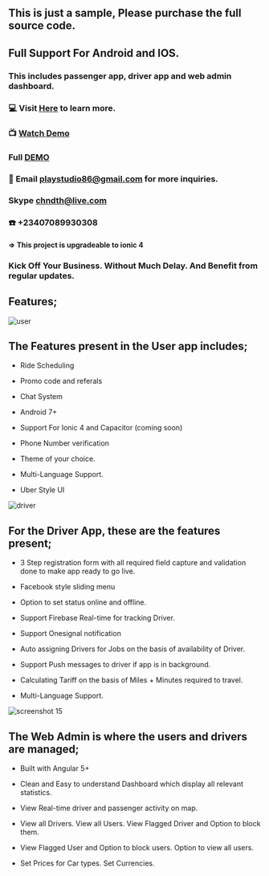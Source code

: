 
## This is just a sample, Please purchase the full source code.

## Full Support For Android and IOS.

### This includes passenger app, driver app and web admin dashboard.


### :computer: Visit [Here](https://market.ionicframework.com/starters/uber-style-taxi-booking-app-built-with-ionic-3-upgradeable-to-4-with-firebase-realtime) to learn more.

### :tv: [Watch Demo](https://www.youtube.com/watch?v=zBqUA4ffvaM)

### Full [DEMO](https://play.google.com/store/apps/details?id=com.playsheavensApp.user)

### :email: Email playstudio86@gmail.com for more inquiries.

### Skype chndth@live.com

### :phone: +23407089930308


#### => This project is upgradeable to ionic 4


### Kick Off Your Business. Without Much Delay. And Benefit from regular updates.



## Features;


![user](https://user-images.githubusercontent.com/7928001/43045102-5155113a-8daa-11e8-8a41-ac03f426d75a.png)
## The Features present in the User app includes;


* Ride Scheduling 

* Promo code and referals

* Chat System 

* Android 7+

* Support For Ionic 4 and Capacitor (coming soon)

* Phone Number verification 

* Theme of your choice. 

* Multi-Language Support. 

* Uber Style UI 



![driver](https://user-images.githubusercontent.com/7928001/43045101-50fb6536-8daa-11e8-82a3-c97adc8c6949.png)
## For the Driver App, these are the features present;


* 3 Step registration form with all required field capture and validation done to make app ready to go live. 

* Facebook style sliding menu 

* Option to set status online and offline. 

* Support Firebase Real-time for tracking Driver. 

* Support Onesignal notification

* Auto assigning Drivers for Jobs on the basis of availability of Driver. 

* Support Push messages to driver if app is in background. 

* Calculating Tariff on the basis of Miles + Minutes required to travel. 

* Multi-Language Support.



![screenshot 15](https://user-images.githubusercontent.com/7928001/48484569-bcd80b80-e816-11e8-90c1-4735143647c5.png)

 ## The Web Admin is where the users and drivers are managed;

* Built with Angular 5+

* Clean and Easy to understand Dashboard which display all relevant statistics. 

* View Real-time driver and passenger activity on map. 

* View all Drivers. View all Users. View Flagged Driver and Option to block them. 

* View Flagged User and Option to block users. Option to view all users. 

* Set Prices for Car types. Set Currencies.
